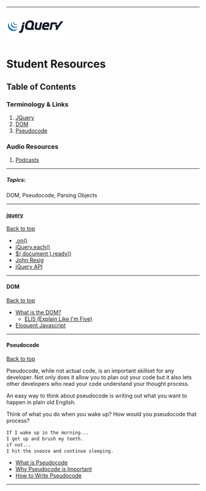 <!-- [Return to Home](../../../README.md) -->

<hr>

<img src="../../00-admin-resources/assets/images/jquery.png" alt="jquery" height="75"> 

# Student Resources

## Table of Contents

### Terminology & Links

01. [JQuery](#jquery)
02. [DOM](#dom)
03. [Pseudocode](#pseudocode)

### Audio Resources
01. [Podcasts](./podcasts.md)

<!-- ### Video Resources
01. [Video Listing](./video.md) -->

<hr>

##### Topics:

DOM, Pseudocode, Parsing Objects


-----------------

#### [jquery](https://en.wikipedia.org/wiki/JQuery)

[Back to top](#student-resources)

* [.on()](http://api.jquery.com/on/)
* [jQuery.each()](http://api.jquery.com/jquery.each/)
* [$( document ).ready()](https://learn.jquery.com/using-jquery-core/document-ready/)
* [John Resig](https://en.wikipedia.org/wiki/John_Resig)
* [jQuery API](https://api.jquery.com/)

<hr>

#### DOM

[Back to top](#student-resources)

* [What is the DOM?](https://developer.mozilla.org/en-US/docs/Web/API/Document_Object_Model/Introduction)
    * [ELI5 (Explain Like I'm Five)](https://www.reddit.com/r/learnprogramming/comments/1z5slz/can_someone_eli5_the_dom_document_object_model/)
* [Eloquent Javascript](https://eloquentjavascript.net/14_dom.html)

<hr>

#### Pseudocode

[Back to top](#student-resources)

Pseudocode, while not actual code, is an important skillset for any developer. Not only does it allow you to plan out your code but it also lets other developers who read your code understand your thought process.

An easy way to think about pseudocode is writing out what you want to happen in plain old English.

Think of what you do when you wake up? How would you pseudocode that process?

```
If I wake up in the morning...
I get up and brush my teeth.
if not...
I hit the snooze and continue sleeping.
```
* [What is Pseudocode](https://www.vikingcodeschool.com/software-engineering-basics/what-is-pseudo-coding)
* [Why Pseudocode is Important](https://medium.freecodecamp.org/the-importance-of-pseudo-code-in-searching-for-solutions-f6d5b5d77a83)
* [How to Write Pseudocode](https://kopywritingkourse.com/guides/how-to-write-pseudocode/)

<hr>
